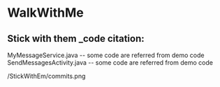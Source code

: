 # WalkWithMe

## Stick with them _code citation:
MyMessageService.java  -- some code are referred from demo code\
SendMessagesActivity.java  -- some code are referred from demo code

/StickWithEm/commits.png
